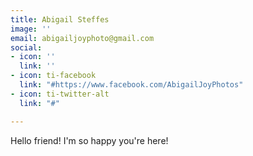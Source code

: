 ```yaml
---
title: Abigail Steffes
image: ''
email: abigailjoyphoto@gmail.com
social:
- icon: ''
  link: ''
- icon: ti-facebook
  link: "#https://www.facebook.com/AbigailJoyPhotos"
- icon: ti-twitter-alt
  link: "#"

---
```



Hello friend!  I'm so happy you're here!